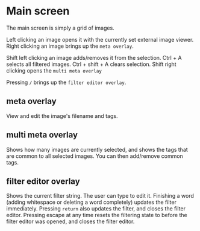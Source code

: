 # Main screen

The main screen is simply a grid of images.

Left clicking an image opens it with the currently set external image viewer.
Right clicking an image brings up the `meta overlay`.

Shift left clicking an image adds/removes it from the selection.
Ctrl + A selects all filtered images.
Ctrl + shift + A clears selection.
Shift right clicking opens the `multi meta overlay`

Pressing `/` brings up the `filter editor overlay`.

## meta overlay
View and edit the image's filename and tags.

## multi meta overlay

Shows how many images are currently selected, and shows the tags that are common to all selected images. You can then add/remove common tags.

## filter editor overlay

Shows the current filter string. The user can type to edit it.
Finishing a word (adding whitespace or deleting a word completely) updates the filter immediately. Pressing `return` also updates the filter, and closes the filter editor. Pressing escape at any time resets the filtering state to before the filter editor was opened, and closes the filter editor.